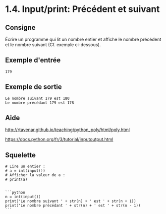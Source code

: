 # 1.4. Input/print: Précédent et suivant

## Consigne

Écrire un programme qui lit un nombre entier et affiche le nombre précédent et le nombre suivant (Cf. exemple ci-dessous).

## Exemple d'entrée

```
179
```

## Exemple de sortie

```
Le nombre suivant 179 est 180
Le nombre précédant 179 est 178
```

## Aide

http://rtavenar.github.io/teaching/python_poly/html/poly.html

https://docs.python.org/fr/3/tutorial/inputoutput.html

## Squelette

```{code-cell} python
# Lire un entier :
# a = int(input())
# Afficher la valeur de a :
# print(a)
```

````{dropdown} Proposition de solution

```python
n = int(input())
print('Le nombre suivant ' + str(n) + ' est ' + str(n + 1))
print('Le nombre précédant ' + str(n) + ' est ' + str(n - 1))
```
````
